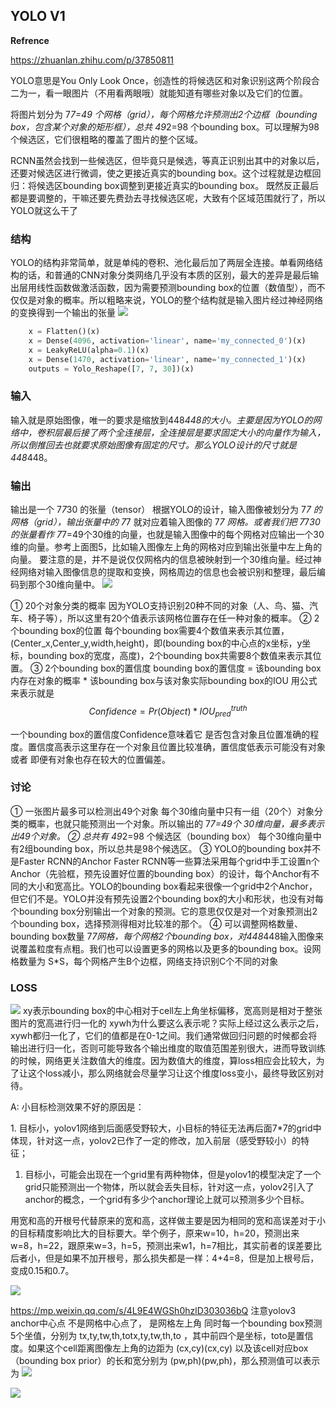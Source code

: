 ## YOLO V1
**Refrence**

https://zhuanlan.zhihu.com/p/37850811

YOLO意思是You Only Look Once，创造性的将候选区和对象识别这两个阶段合二为一，看一眼图片（不用看两眼哦）就能知道有哪些对象以及它们的位置。

将图片划分为 7*7=49 个网格（grid），每个网格允许预测出2个边框（bounding box，包含某个对象的矩形框），总共 49*2=98 个bounding box。可以理解为98个候选区，它们很粗略的覆盖了图片的整个区域。

RCNN虽然会找到一些候选区，但毕竟只是候选，等真正识别出其中的对象以后，还要对候选区进行微调，使之更接近真实的bounding box。这个过程就是边框回归：将候选区bounding box调整到更接近真实的bounding box。
既然反正最后都是要调整的，干嘛还要先费劲去寻找候选区呢，大致有个区域范围就行了，所以YOLO就这么干了

### 结构
YOLO的结构非常简单，就是单纯的卷积、池化最后加了两层全连接。单看网络结构的话，和普通的CNN对象分类网络几乎没有本质的区别，最大的差异是最后输出层用线性函数做激活函数，因为需要预测bounding box的位置（数值型），而不仅仅是对象的概率。所以粗略来说，YOLO的整个结构就是输入图片经过神经网络的变换得到一个输出的张量
![](imgs/yolo1.jpg)
```python
    x = Flatten()(x)
    x = Dense(4096, activation='linear', name='my_connected_0')(x)
    x = LeakyReLU(alpha=0.1)(x)
    x = Dense(1470, activation='linear', name='my_connected_1')(x)
    outputs = Yolo_Reshape([7, 7, 30])(x)
```
### 输入
输入就是原始图像，唯一的要求是缩放到448*448的大小。主要是因为YOLO的网络中，卷积层最后接了两个全连接层，全连接层是要求固定大小的向量作为输入，所以倒推回去也就要求原始图像有固定的尺寸。那么YOLO设计的尺寸就是448*448。

### 输出
输出是一个 7*7*30 的张量（tensor）
根据YOLO的设计，输入图像被划分为 7*7 的网格（grid），输出张量中的 7*7 就对应着输入图像的 7*7 网格。或者我们把 7*7*30 的张量看作 7*7=49个30维的向量，也就是输入图像中的每个网格对应输出一个30维的向量。参考上面图5，比如输入图像左上角的网格对应到输出张量中左上角的向量。
要注意的是，并不是说仅仅网格内的信息被映射到一个30维向量。经过神经网络对输入图像信息的提取和变换，网格周边的信息也会被识别和整理，最后编码到那个30维向量中。
![](imgs/yolo1-2.png)

① 20个对象分类的概率
因为YOLO支持识别20种不同的对象（人、鸟、猫、汽车、椅子等），所以这里有20个值表示该网格位置存在任一种对象的概率。
② 2个bounding box的位置
每个bounding box需要4个数值来表示其位置，(Center_x,Center_y,width,height)，即(bounding box的中心点的x坐标，y坐标，bounding box的宽度，高度)，2个bounding box共需要8个数值来表示其位置。
③ 2个bounding box的置信度
bounding box的置信度 = 该bounding box内存在对象的概率 * 该bounding box与该对象实际bounding box的IOU
用公式来表示就是
$$ Confidence = Pr(Object) * IOU_{pred}^{truth} $$

一个bounding box的置信度Confidence意味着它 是否包含对象且位置准确的程度。置信度高表示这里存在一个对象且位置比较准确，置信度低表示可能没有对象 或者 即便有对象也存在较大的位置偏差。


### 讨论
① 一张图片最多可以检测出49个对象
每个30维向量中只有一组（20个）对象分类的概率，也就只能预测出一个对象。所以输出的 7*7=49个 30维向量，最多表示出49个对象。
② 总共有 49*2=98 个候选区（bounding box）
每个30维向量中有2组bounding box，所以总共是98个候选区。
③ YOLO的bounding box并不是Faster RCNN的Anchor
Faster RCNN等一些算法采用每个grid中手工设置n个Anchor（先验框，预先设置好位置的bounding box）的设计，每个Anchor有不同的大小和宽高比。YOLO的bounding box看起来很像一个grid中2个Anchor，但它们不是。YOLO并没有预先设置2个bounding box的大小和形状，也没有对每个bounding box分别输出一个对象的预测。它的意思仅仅是对一个对象预测出2个bounding box，选择预测得相对比较准的那个。
④ 可以调整网格数量、bounding box数量
7*7网格，每个网格2个bounding box，对448*448输入图像来说覆盖粒度有点粗。我们也可以设置更多的网格以及更多的bounding box。设网格数量为 S*S，每个网格产生B个边框，网络支持识别C个不同的对象

### LOSS
![](imgs/yolo1-4.png)
xy表示bounding box的中心相对于cell左上角坐标偏移，宽高则是相对于整张图片的宽高进行归一化的
xywh为什么要这么表示呢？实际上经过这么表示之后，xywh都归一化了，它们的值都是在0-1之间。我们通常做回归问题的时候都会将输出进行归一化，否则可能导致各个输出维度的取值范围差别很大，进而导致训练的时候，网络更关注数值大的维度。因为数值大的维度，算loss相应会比较大，为了让这个loss减小，那么网络就会尽量学习让这个维度loss变小，最终导致区别对待。


A: 小目标检测效果不好的原因是：

1. 目标小，yolov1网络到后面感受野较大，小目标的特征无法再后面7*7的grid中体现，针对这一点，yolov2已作了一定的修改，加入前层（感受野较小）的特征；

1. 目标小，可能会出现在一个grid里有两种物体，但是yolov1的模型决定了一个grid只能预测出一个物体，所以就会丢失目标，针对这一点，yolov2引入了anchor的概念，一个grid有多少个anchor理论上就可以预测多少个目标。

用宽和高的开根号代替原来的宽和高，这样做主要是因为相同的宽和高误差对于小的目标精度影响比大的目标要大。举个例子，原来w=10，h=20，预测出来w=8，h=22，跟原来w=3，h=5，预测出来w1，h=7相比，其实前者的误差要比后者小，但是如果不加开根号，那么损失都是一样：4+4=8，但是加上根号后，变成0.15和0.7。 


![](imgs/yolov1-loss.png)

https://mp.weixin.qq.com/s/4L9E4WGSh0hzlD303036bQ
注意yolov3 anchor中心点 不是网格中心点了， 是网格左上角
同时每一个bounding box预测5个坐值，分别为 tx,ty,tw,th,totx,ty,tw,th,to ，其中前四个是坐标，toto是置信度。如果这个cell距离图像左上角的边距为 (cx,cy)(cx,cy) 以及该cell对应box（bounding box prior）的长和宽分别为 (pw,ph)(pw,ph)，那么预测值可以表示为
![](imgs/yolo3-1.jpg)

![](imgs/yolo3-2.jpg)



